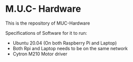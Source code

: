 # M.U.C- Hardware

This is the repository of MUC-Hardware<br>

Specifications of Software for it to run:<br>
<ul>
<li> Ubuntu 20.04 (On both Raspberry Pi and Laptop)
<li>Both Rpi and Laptop needs to be on the same network 
<li>Cytron M210 Motor driver<ul/>
